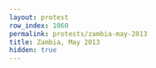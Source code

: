 ```yaml
---
layout: protest
row_index: 1060
permalink: protests/zambia-may-2013
title: Zambia, May 2013
hidden: true
---
```

